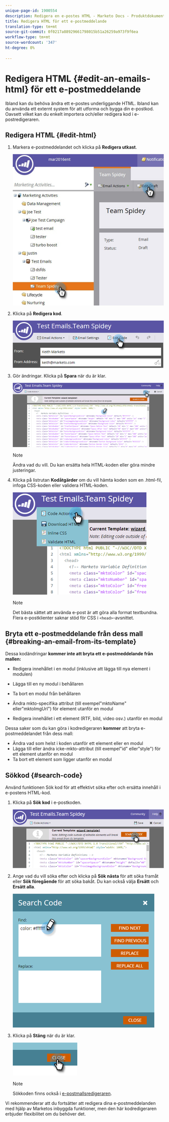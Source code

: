```yaml
---
unique-page-id: 1900554
description: Redigera en e-postes HTML - Marketo Docs - Produktdokumentation
title: Redigera HTML för ett e-postmeddelande
translation-type: tm+mt
source-git-commit: 0f0217a88929661798015b51a26259a973f9f6ea
workflow-type: tm+mt
source-wordcount: '347'
ht-degree: 0%

---
```



# Redigera HTML {#edit-an-emails-html} för ett e-postmeddelande

Ibland kan du behöva ändra ett e-postes underliggande HTML. Ibland kan du använda ett externt system för att utforma och bygga din e-postkod. Oavsett vilket kan du enkelt importera och/eller redigera kod i e-postredigeraren.

## Redigera HTML {#edit-html}

1. Markera e-postmeddelandet och klicka på **Redigera utkast**.

   ![](assets/teamspidey.jpg)

1. Klicka på **Redigera kod**.

   ![](assets/two-4.png)

1. Gör ändringar. Klicka på **Spara** när du är klar.

   ![](assets/three-3.png)

   >[!NOTE]
   >
   >Ändra vad du vill. Du kan ersätta hela HTML-koden eller göra mindre justeringar.

1. Klicka på listrutan **Kodåtgärder** om du vill hämta koden som en .html-fil, infoga CSS-koden eller validera HTML-koden.

   ![](assets/four-2.png)

   >[!NOTE]
   >
   >Det bästa sättet att använda e-post är att göra alla format textbundna. Flera e-postklienter saknar stöd för CSS i `<head>`-avsnittet.

## Bryta ett e-postmeddelande från dess mall {#breaking-an-email-from-its-template}

Dessa kodändringar **kommer inte att bryta ett e-postmeddelande från mallen:**

* Redigera innehållet i en modul (inklusive att lägga till nya element i modulen)
* Lägga till en ny modul i behållaren
* Ta bort en modul från behållaren

* Ändra mkto-specifika attribut (till exempel&quot;mktoName&quot; eller&quot;mktoImgUrl&quot;) för element utanför en modul
* Redigera innehållet i ett element (RTF, bild, video osv.) utanför en modul

Dessa saker som du kan göra i kodredigeraren **kommer** att bryta e-postmeddelandet från dess mall:

* Ändra vad som helst i koden utanför ett element eller en modul
* Lägga till eller ändra icke-mkto-attribut (till exempel&quot;id&quot; eller&quot;style&quot;) för ett element utanför en modul
* Ta bort ett element som ligger utanför en modul

## Sökkod {#search-code}

Använd funktionen Sök kod för att effektivt söka efter och ersätta innehåll i e-postens HTML-kod.

1. Klicka på **Sök kod** i e-postkoden.

   ![](assets/five-2.png)

1. Ange vad du vill söka efter och klicka på **Sök nästa** för att söka framåt eller **Sök föregående** för att söka bakåt. Du kan också välja **Ersätt** och **Ersätt alla**.

   ![](assets/six-1.png)

1. Klicka på **Stäng** när du är klar.

   ![](assets/seven.png)

   >[!NOTE]
   >
   >Sökkoden finns också i [e-postmallsredigeraren](/help/marketo/product-docs/email-marketing/general/email-editor-2/create-an-email-template.md).

Vi rekommenderar att du fortsätter att redigera dina e-postmeddelanden med hjälp av Marketos inbyggda funktioner, men den här kodredigeraren erbjuder flexibilitet om du behöver det.
